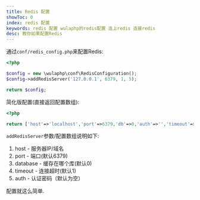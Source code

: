 ```yaml
---
title: Redis 配置
showToc: 0
index: redis 配置
keywords: redis 配置 wulaphp的redis配置 连上redis 连接redis
desc: 教你如果配置Redis
---
```



通过`conf/redis_config.php`来配置Redis:

```php
<?php

$config = new \wulaphp\conf\RedisConfiguration();
$config->addRedisServer('127.0.0.1', 6379, 1, 5);

return $config;
```

简化版配置(直接返回配置数组):

```php
<?php

return ['host'=>'localhost','port'=>6379,'db'=>0,'auth'=>'','timeout'=>5];
```

`addRedisServer`参数/配置数组说明如下:

1. host - 服务器IP/域名
2. port - 端口(默认6379)
3. database - 缓存在哪个库(默认0)
4. timeout - 连接超时(默认1)
5. auth - 认证密码（默认为空）

配置就这么简单.
